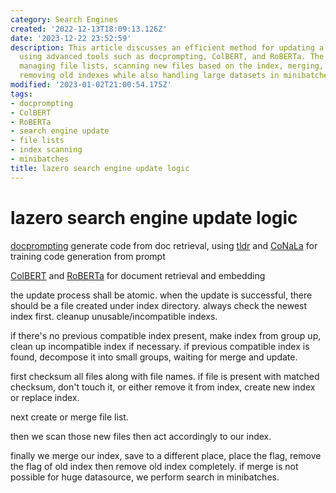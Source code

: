 ```yaml
---
category: Search Engines
created: '2022-12-13T18:09:13.126Z'
date: '2023-12-22 23:52:59'
description: This article discusses an efficient method for updating a search engine
  using advanced tools such as docprompting, ColBERT, and RoBERTa. The process involves
  managing file lists, scanning new files based on the index, merging, saving, and
  removing old indexes while also handling large datasets in minibatches when necessary.
modified: '2023-01-02T21:00:54.175Z'
tags:
- docprompting
- ColBERT
- RoBERTa
- search engine update
- file lists
- index scanning
- minibatches
title: lazero search engine update logic
---
```


# lazero search engine update logic

[docprompting](https://github.com/shuyanzhou/docprompting) generate code from doc retrieval, using [tldr](https://github.com/tldr-pages/tldr) and [CoNaLa](https://conala-corpus.github.io/) for training code generation from prompt

[ColBERT](https://medium.com/@varun030403/colbert-a-complete-guide-1552468335ae) and [RoBERTa](https://medium.com/dataseries/roberta-robustly-optimized-bert-pretraining-approach-d033464bd946) for document retrieval and embedding

the update process shall be atomic. when the update is successful, there should be a file created under index directory. always check the newest index first. cleanup unusable/incompatible indexs.

if there's no previous compatible index present, make index from group up, clean up incompatible index if necessary. if previous compatible index is found, decompose it into small groups, waiting for merge and update.

first checksum all files along with file names. if file is present with matched checksum, don't touch it, or either remove it from index, create new index or replace index.

next create or merge file list.

then we scan those new files then act accordingly to our index.

finally we merge our index, save to a different place, place the flag, remove the flag of old index then remove old index completely. if merge is not possible for huge datasource, we perform search in minibatches.

